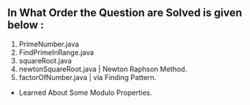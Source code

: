 ## In What Order the Question are Solved is given below : 

1. PrimeNumber.java
2. FindPrimeInRange.java
3. squareRoot.java
4. newtonSquareRoot.java    | Newton Raphson Method.
5. factorOfNumber.java      | via Finding Pattern.

* Learned About Some Modulo Properties.
